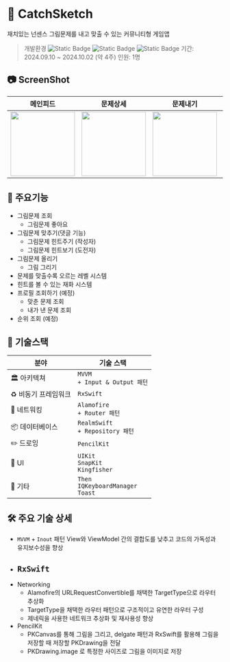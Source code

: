 # 🎨 CatchSketch
재치있는 넌센스 그림문제를 내고 맞출 수 있는 커뮤니티형 게임앱

>개발환경
![Static Badge](https://img.shields.io/badge/Xcode-15.4-blue) ![Static Badge](https://img.shields.io/badge/Swift-5.10-orange) ![Static Badge](https://img.shields.io/badge/iOS-16.0%2B-pink)
기간: 2024.09.10 ~ 2024.10.02 (약 4주)
인원: 1명
## 📷 ScreenShot


|메인피드|문제상세|문제내기|그림그리기|
|:-:|:-:|:-:|:-:|
|<img src="" width="150"/>|<img src="" width="150"/>|<img src="" width="150"/>|<img src="" width="150"/>|


## 📌 주요기능
- 그림문제 조회
    - 그림문제 좋아요
- 그림문제 맞추기(댓글 기능)
    - 그림문제 힌트주기 (작성자)
    - 그림문제 힌트보기 (도전자)
- 그림문제 올리기
    - 그림 그리기
- 문제를 맞출수록 오르는 레벨 시스템
- 힌트를 볼 수 있는 재화 시스템
- 프로필 조회하기 (예정)
    - 맞춘 문제 조회
    - 내가 낸 문제 조회
- 순위 조회 (예정)

## 🧰 기술스택
| 분야               | 기술 스택                                  |
|--------------------|-------------------------------------------|
| 🏛️ 아키텍쳐    | `MVVM`<br>`+ Input & Output 패턴`         |
| ♻️ 비동기 프레임워크   | `RxSwift`                                 |
| 📡 네트워킹          | `Alamofire`<br>`+ Router 패턴`            |
| 📦 데이터베이스       | `RealmSwift`<br>`+ Repository 패턴`        |
| ✏️   드로잉 | `PencilKit`
| 🎨 UI               | `UIKit`<br>`SnapKit`<br>`Kingfisher`
| 🎸 기타             | `Then`<br>`IQKeyboardManager`<br>`Toast`                      |

## 🛠️ 주요 기술 상세

- `MVVM` + `Inout` 패턴
View와 ViewModel 간의 결합도를 낮추고 코드의 가독성과 유지보수성을 향상
- `RxSwift`
    - 
- Networking
    - Alamofire의 URLRequestConvertible를 채택한 TargetType으로 라우터 추상화
    - TargetType을 채택한 라우터 패턴으로 구조적이고 유연한 라우터 구성
    - 제네릭을 사용한 네트워크 추상화 및 재사용성 향상
- PencilKit
    - PKCanvas를 통해 그림을 그리고, delgate 패턴과 RxSwift를 활용해 그림을 저장할 때 저장할 PKDrawing을 전달
    - PKDrawing.image 로 특정한 사이즈로 그림을 이미지로 저장
